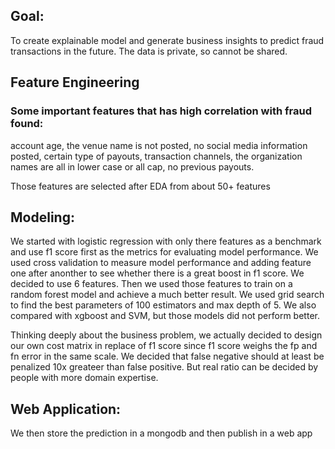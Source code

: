 ## Goal:
To create explainable model and generate business insights to predict fraud transactions in the future. The data is private, so cannot be shared.

## Feature Engineering 

### Some important features that has high correlation with fraud found: 
account age, the venue name is not posted, no social media information posted, certain type of payouts, transaction channels, the organization names are all in lower case or all cap, no previous payouts. 

Those features are selected after EDA from about 50+ features

## Modeling:
We started with logistic regression with only there features as a benchmark and use f1 score first as the metrics for evaluating model performance. We used cross validation to measure model performance and adding feature one after anonther to see whether there is a great boost in f1 score. We decided to use 6 features. Then we used those features to train on a random forest model and achieve a much better result. We used grid search to find the best parameters of 100 estimators and max depth of 5. We also compared with xgboost and SVM, but those models did not perform better. 

Thinking deeply about the business problem, we actually decided to design our own cost matrix in replace of f1 score since f1 score weighs the fp and fn error in the same scale. We decided that false negative should at least be penalized 10x greateer than false positive. But real ratio can be decided by people with more domain expertise.

## Web Application:
We then store the prediction in a mongodb and then publish in a web app 

